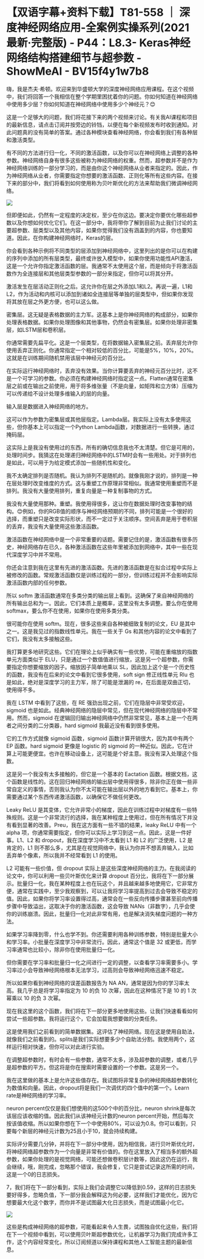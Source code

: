 # 【双语字幕+资料下载】T81-558 ｜ 深度神经网络应用-全案例实操系列(2021最新·完整版) - P44：L8.3- Keras神经网络结构搭建细节与超参数 - ShowMeAI - BV15f4y1w7b8

嗨，我是杰夫·希顿。欢迎来到华盛顿大学的深度神经网络应用课程。在这个视频中，我们将回答一个我相信在整个学期里困扰着你的问题。你如何知道在神经网络中使用多少层？你如何知道在神经网络中使用多少个神经元？😊

这是一个足够大的问题，我们将花接下来的两个视频来讨论。有关我AI课程和项目的最新信息，请点击订阅并按旁边的铃铛，以便在每个新视频发布时收到通知。对此问题真的没有简单的答案。通过各种模块查看神经网络，你会看到我们有各种层和激活类型。

有不同的方法进行归一化，不同的激活函数，以及你可以在神经网络上调整的各种参数。神经网络自身有很多这些被称为神经网络的权重。然而，超参数并不是作为神经网络训练的一部分学习的，而是由你这个神经网络从业者来指定的。因此，作为神经网络从业者，你需要指定你想要的激活函数、正则化等所有这些内容。在接下来的部分中，我们将看到如何使用称为贝叶斯优化的方法来帮助我们微调神经网络。

![](img/6ffb2dddbc647a884212a626611b3856_1.png)

但即便如此，仍然有一定程度的决定权，至少在你这边。要决定你要优化哪些超参数以及你想如何优化它们。在这一部分中，我将带你了解到目前为止我们讨论的主要超参数、层类型以及其他内容，如果你觉得我们没有涵盖到的内容，你也要知道。因此，在你构建神经网络时，Keras的层。

你会看到各种示例将不同类型的层添加到神经网络中，这里列出的是你可以在构建的序列中添加的所有层类型，最终或许放入模型中，如果你使用功能性API激活，这是一个允许你指定激活函数的层。我通常不太使用这个层，而是倾向于将激活函数作为全连接层和其他层类型参数的一部分来指定，但你可以将其分开。

激活发生在层活动正则化之后。这允许你在层之外添加L1和L2。再说一遍，L1和L2，作为活动和内核可以添加到诸如全连接层等单独的层类型中，但如果你发现将其放在层之外更方便，也可以这么做。

密集层。这无疑是表格数据的主力军。这基本上是你神经网络的构成部分，如果你处理表格数据。如果你处理图像和其他事物，仍然会有密集层。如果你处理非密集层，如LSTM层和卷积层。

你通常需要先扁平化。这是一个层类型，在将数据输入密集层之前。丢弃层允许你使用丢弃正则化。你通常指定一个相对较低的百分比，可能是5%，10%，20%。这就是在训练期间随机禁用该层中神经元的百分比。

在实际运行神经网络时，丢弃没有效果。当你计算要丢弃的神经元百分比时，这不是一个可学习的参数。你必须在构建神经网络时指定这一点。Flatten通常在密集层之前或在输出之前使用，用于将多维张量（不是向量，如矩阵和立方体）压缩为可以传递给不设计处理多维输入的层的向量。

输入层是数据进入神经网络的地方。

这可以作为参数为密集层或其他层指定。Lambda层。我实际上没有太多使用这些，但你基本上可以指定一个Python Lambda函数，对数据进行一些转换，通过掩码层。

这实际上是我没有使用过的东西，所有的确切信息我也不太清楚。但它是可用的，处理时间步。我猜这在处理递归神经网络中的LSTM时会有一些用处。对于排列也是如此，可以用于为给定模式添加一些随机性和变化。

我不太确定排列是否随机。我认为排列不是随机的。就像我刚才说的，排列是一种在层处理时改变维度的方式。这与重塑工作原理非常相似。我通常使用重塑而不是排列。我没有大量使用排列，重复向量是一种复制事物的方式。

我没有大量使用那种。重塑。我使用得很多，这让你在数据处理时改变事物的结构。😊例如，你的RGB值的顺序与神经网络预期的不同，排列可能是一个很好的选择，而重塑只是改变实际形状，而不一定过于关注顺序。空间丢弃是用于卷积层的丢弃，我没有大量使用这些激活函数。

激活函数在神经网络中是一个非常重要的话题。需要记住的是，激活函数有很多历史，神经网络存在已久，各种激活函数在这些年里被添加到网络中，其中一些在现代深度学习中并不常用。

你还会注意到我在这里有先进的激活函数。先进的激活函数是在拟合过程中实际上被修改的函数。常规激活函数仅是训练过程的一部分，但训练过程并不会影响实际激活函数内部的任何参数。

所以 softm 激活函数通常在多类分类的输出层上看到。这确保了来自神经网络的所有输出总和为一。因此，它们本质上是概率，这里没有太多调整。要么你在使用 softmax，要么你不在使用，如果你在使用多类分类。

很可能你在使用 softm。现在，很多这些来自各种被细致复制的论文，EU 是其中之一。这是我见过的指数线性单元。我在一些关于 Gs 和其他内容的论文中看到了它们，我没有太多接触这些。

我打算更多地研究这些。它们在理论上似乎确实有一些优势，可能在重缩放的指数单元方面类似于 ELU，只是通过一个数值值进行缩放，这是另一个超参数，你需要指定你想要缩放的因子。缩放因子简单地乘以 SL，因此加上这个是一个历史性的函数，我没有在后来的论文中看到它很多使用，soft sign 修正线性单元 Rlu 也是如此，绝对是深度学习的主力军，除了可能是泄漏的 re，在后面是双曲正切，使用得不多。

我在 LSTM 中看到了这些，在 RE 强劲出现之前，它们在隐层中非常受欢迎，sigmoid 也是如此。经典神经网络的隐层中常见，但在现代神经网络的隐层中不常用。然而，sigmoid 在逻辑回归输出神经网络中仍然非常常见，基本上是一个在两者之间分类的二分类器，hard sigmoid 我最近没有看到很多使用。

它的工作方式就像 sigmoid 函数，sigmoid 函数计算开销很大，因为其中有两个 EP 函数。hard sigmoid 更像是 logistic 的 sigmoid 的一种近似。因此，它在计算上可能更便宜。也许在移动设备上，这可能是个好主意。我没有深入处理这个指数。

这是另一个我没有太多接触的，但它是一个基本的 Eactation 函数。根据文档，这个函数是线性的。这在回归神经网络的输出层中使用得很多，除非你正在做一些非常自定义的事情，否则我认为你不太可能在输出层以外的地方看到它。基本上，你需要通过某个东西传递激活函数，以确保它不做任何更改。

Leaky ReLU 是其变体，它允许非常小的梯度，因此在训练过程中对梯度有一些特殊规则。这是一个非常流行的选择，我在某种程度上使用过，但在所有情况下并没有看到显著的改善。Preu，我在这方面有一些不错的结果，leaky ReLU 中有一个 alpha 项，你通常需要指定，但你可以实际上学习到这一点。因此，这是一件好事。L1、L2 和 dropout，我在深度学习中不太看到 L1 和 L2 的广泛使用，L2 是肯定的，L1 则不那么多，尤其是在视觉网络中，我认为你并不想丢弃输入，比如丢弃单个像素，所以我并不经常看到 L1 的使用。

L2 可能有一些价值，但 dropout 实际上是这些深度神经网络的主力。在我阅读的论文中，你可以利用一些贝叶斯优化来计算 dropout 百分比，我将在下一部分展示。批量归一化，我在某种程度上也在玩这个，并且越来越多地使用它，它非常方便，通常在实践中，至少我观察到，可以让我将学习率提高到过去会导致不稳定的值。因此，如果你将学习率设置得过高，通常会在一些反向传播步骤甚至前向传播步骤中导致溢出，这取决于你的激活函数，这会导致 NANs（非数字），几乎会使你的训练崩溃。因此，批量归一化对此非常有用，也是解决消失梯度问题的一种方法。

如果学习率降到零，什么也学不到。你还需要利用各种训练参数，特别是批量大小和学习率。小批量在深度学习中非常流行。因此，通常这个值是 32 或更低，而学习率通常也比较小，除非你在使用批量归一化。

但你需要在学习率和批量归一化之间进行一定的调整，以查看学习率需要多小。学习率过小会导致神经网络根本无法学习，过高则会导致神经网络迅速不稳定。

所以如果你看到神经网络的误差函数报告为 NA AN，通常是因为你的学习率太高。我几乎总是将学习率指定为 10 的负 10 次幂，因此在这种情况下是 10 的 1 次幂乘以 10 的负 3 次幂。

现在我这里的这个函数，我们将在下一部分更多地使用这些。让我们快速看看如何尝试一些超参数。我将运行这个，它会加载我想要做的分类任务。

这是使用我们之前看到的简单数据集。这评估了神经网络。现在这是使用自助法，就像我们之前看到的。splits是我们实际想要多少个自助法分割。我使用两个，这样运行相对快速，但你可以对此进行实验。

在调整超参数时，有时会有一些参数，通常不太多，涉及超参数的调整，或者几乎是超参数的平方。但这将是你在搜索时需要设置的一个参数。这是另一个。

我在这里做的基本上是允许这些值存在。我试图将非常复杂的神经网络超参数转化为数值和向量。因此，dropout将是我们一次调优的四个值中的第一个。Learn rate是神经网络的学习率。

neuron percent仅仅是我们想使用的这500个中的百分比，neuron shrink是每次该层应该收缩的值。因此我们从该神经元计数的neuron percent开始，然后每次按该值收缩。所以如果你想在下一个中使用80%，可以设为0.8。你可以看到，只要每个新层的神经元计数为25且小于10，就会持续构建。

实际评分需要几分钟，并将在下一部分中使用，因为相信我，进行贝叶斯优化时，将神经网络超参数作为一个向量是非常有价值的。你在这里放入了相当多的额外超参数，如果你处理的是视觉网络，可能还想做卷积层计数等，因此这仍在运行，我会继续，哦，刚完成，忽略那个错误，我会修复，它只是尝试记录这所需的时间，这是一个0的日志损失。

7，我们将在下一部分看到，实际上我们会调整它以降低到0.59，这样的日志损失要好得多，忽略负值，下一部分我会解释这为何必要，这样我们才能优化，因为它想要最大化这个数字，而你并不是试图最大化日志损失，而是试图最小化它。

![](img/6ffb2dddbc647a884212a626611b3856_3.png)

这些是构成神经网络的超参数，可能看起来令人生畏，试图独自优化这些，我们将在下一个视频中看到，可以使用贝叶斯超参数优化，让机器学习为我们完成许多工作，这个内容经常变化，所以订阅频道以保持课程和其他人工智能主题的最新信息。
